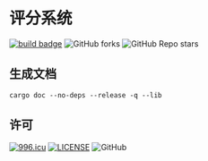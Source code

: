 # 评分系统

[![build badge](https://github.com/LJason77/Scoring/actions/workflows/rust.yml/badge.svg?branch=master)](https://github.com/LJason77/Scoring/actions/workflows/rust.yml)
![GitHub forks](https://img.shields.io/github/forks/LJason77/Scoring?style=social)
![GitHub Repo stars](https://img.shields.io/github/stars/LJason77/Scoring?style=social)

## 生成文档

```shell
cargo doc --no-deps --release -q --lib
```

## 许可

[![996.icu](https://img.shields.io/badge/link-996.icu-red.svg)](https://996.icu)
[![LICENSE](https://img.shields.io/badge/license-Anti%20996-blue.svg)](https://github.com/996icu/996.ICU/blob/master/LICENSE)
![GitHub](https://img.shields.io/github/license/LJason77/Scoring)
